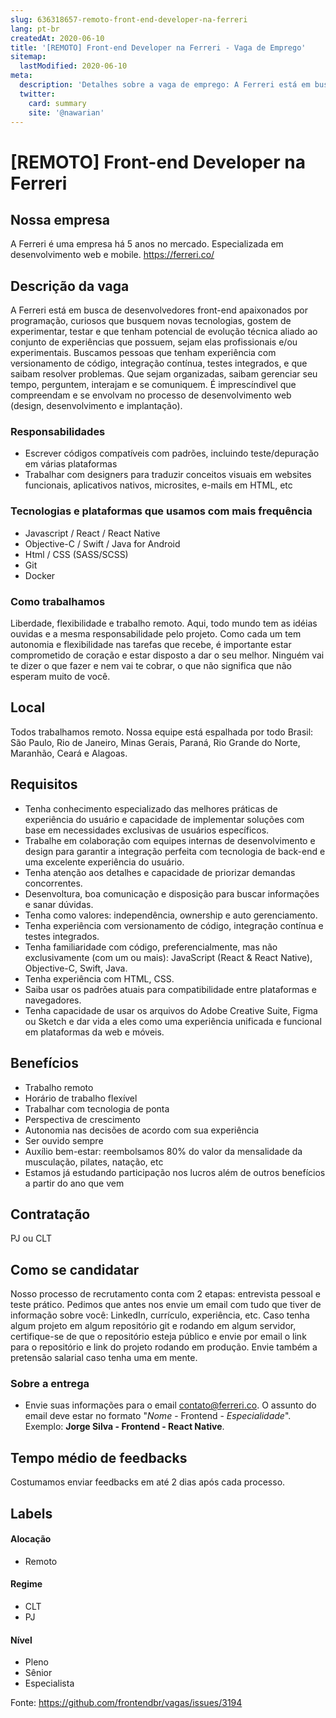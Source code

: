 ```yaml
---
slug: 636318657-remoto-front-end-developer-na-ferreri
lang: pt-br
createdAt: 2020-06-10
title: '[REMOTO] Front-end Developer na Ferreri - Vaga de Emprego'
sitemap:
  lastModified: 2020-06-10
meta:
  description: 'Detalhes sobre a vaga de emprego: A Ferreri está em busca de desenvolvedores front-end apaixonados por programação, curiosos que busquem novas tecnologias, gostem de experimentar, testar e que tenham potencial de evolução técnica aliado ao conjunto de experiências que possuem, sejam elas profissionais e/ou experimentais. Buscamos pessoas que tenham experiência com versionamento de código, integração contínua, testes integrados, e que saibam resolver problemas. Que sejam organizadas, saibam gerenciar seu tempo, perguntem, interajam e se comuniquem. É imprescíndivel que compreendam e se envolvam no processo de desenvolvimento web (design, desenvolvimento e implantação).'
  twitter:
    card: summary
    site: '@nawarian'
---
```


# [REMOTO] Front-end Developer na Ferreri

## Nossa empresa

A Ferreri é uma empresa há 5 anos no mercado. Especializada em desenvolvimento web e mobile. https://ferreri.co/

## Descrição da vaga

A Ferreri está em busca de desenvolvedores front-end apaixonados por programação, curiosos que busquem novas tecnologias, gostem de experimentar, testar e que tenham potencial de evolução técnica aliado ao conjunto de experiências que possuem, sejam elas profissionais e/ou experimentais. Buscamos pessoas que tenham experiência com versionamento de código, integração contínua, testes integrados, e que saibam resolver problemas. Que sejam organizadas, saibam gerenciar seu tempo, perguntem, interajam e se comuniquem. É imprescíndivel que compreendam e se envolvam no processo de desenvolvimento web (design, desenvolvimento e implantação).

### Responsabilidades

- Escrever códigos compatíveis com padrões, incluindo teste/depuração em várias plataformas
- Trabalhar com designers para traduzir conceitos visuais em websites funcionais, aplicativos nativos, microsites, e-mails em HTML, etc

### Tecnologias e plataformas que usamos com mais frequência

- Javascript / React / React Native
- Objective-C / Swift / Java for Android
- Html / CSS (SASS/SCSS)
- Git
- Docker

### Como trabalhamos

Liberdade, flexibilidade e trabalho remoto. Aqui, todo mundo tem as idéias ouvidas e a mesma responsabilidade pelo projeto. Como cada um tem autonomia e flexibilidade nas tarefas que recebe, é importante estar comprometido de coração e estar disposto a dar o seu melhor. Ninguém vai te dizer o que fazer e nem vai te cobrar, o que não significa que não esperam muito de você.

## Local

Todos trabalhamos remoto. Nossa equipe está espalhada por todo Brasil: São Paulo, Rio de Janeiro, Minas Gerais, Paraná, Rio Grande do Norte, Maranhão, Ceará e Alagoas.

## Requisitos

- Tenha conhecimento especializado das melhores práticas de experiência do usuário e capacidade de implementar soluções com base em necessidades exclusivas de usuários específicos.
- Trabalhe em colaboração com equipes internas de desenvolvimento e design para garantir a integração perfeita com tecnologia de back-end e uma excelente experiência do usuário.
- Tenha atenção aos detalhes e capacidade de priorizar demandas concorrentes.
- Desenvoltura, boa comunicação e disposição para buscar informações e sanar dúvidas.
- Tenha como valores: independência, ownership e auto gerenciamento.
- Tenha experiência com versionamento de código, integração contínua e testes integrados.
- Tenha familiaridade com código, preferencialmente, mas não exclusivamente (com um ou mais): JavaScript (React & React Native), Objective-C, Swift, Java.
- Tenha experiência com HTML, CSS.
- Saiba usar os padrões atuais para compatibilidade entre plataformas e navegadores.
- Tenha capacidade de usar os arquivos do Adobe Creative Suite, Figma ou Sketch e dar vida a eles como uma experiência unificada e funcional em plataformas da web e móveis.

## Benefícios

- Trabalho remoto
- Horário de trabalho flexível
- Trabalhar com tecnologia de ponta
- Perspectiva de crescimento
- Autonomia nas decisões de acordo com sua experiência
- Ser ouvido sempre
- Auxílio bem-estar: reembolsamos 80% do valor da mensalidade da musculação, pilates, natação, etc
- Estamos já estudando participação nos lucros além de outros benefícios a partir do ano que vem

## Contratação

PJ ou CLT

## Como se candidatar

Nosso processo de recrutamento conta com 2 etapas: entrevista pessoal e teste prático. Pedimos que antes nos envie um email com tudo que tiver de informação sobre você: LinkedIn, currículo, experiência, etc. Caso tenha algum projeto em algum repositório git e rodando em algum servidor, certifique-se de que o repositório esteja público e envie por email o link para o repositório e link do projeto rodando em produção. Envie também a pretensão salarial caso tenha uma em mente.

### Sobre a entrega

- Envie suas informações para o email contato@ferreri.co. O assunto do email deve estar no formato "*Nome* - Frontend - *Especialidade*".
Exemplo: **Jorge Silva - Frontend - React Native**.

## Tempo médio de feedbacks

Costumamos enviar feedbacks em até 2 dias após cada processo.

## Labels
#### Alocação
- Remoto

#### Regime
- CLT
- PJ

#### Nível
- Pleno
- Sênior
- Especialista

Fonte: https://github.com/frontendbr/vagas/issues/3194